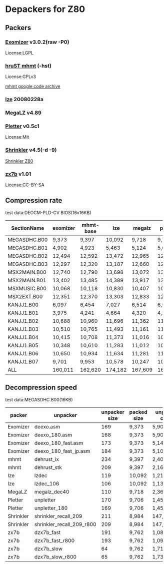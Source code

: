
# Depackers for Z80

## Packers

### [Exomizer](https://bitbucket.org/magli143/exomizer/wiki/Home) v3.0.2(raw -P0)

License:LGPL

### [hruST mhmt](https://github.com/lvd2/mhmt)   (-hst)

License:GPLv3

[mhmt google code archive](https://code.google.com/archive/p/mhmt/source/default/source)

### [lze](http://gorry.haun.org/pw/?lze) 20080228a

### MegaLZ v4.89

### [Pletter](http://www.xl2s.tk/) v0.5c1

License:Mit

### [Shrinkler](https://github.com/askeksa/Shrinkler) v4.5(-d -9)

[Shrinkler Z80](https://cpcrulez.fr/applications_tools_cruncher_shrinkler_Z80.htm)

### [zx7b](https://github.com/antoniovillena/zx7b) v1.01

License:CC-BY-SA

## Compression rate

test data:DEOCM-PLD-CV BIOS(16x16KB)

|SectionName|exomizer|mhmt-base|lze|megalz|pletter|shrinkler|zx7b|
|-|-|-|-|-|-|-|-|
|MEGASDHC.B00|9,373|9,397|10,092|9,718|9,706|8,984|9,762|
|MEGASDHC.B01|4,902|4,923|5,463|5,124|5,083|4,680|5,091|
|MEGASDHC.B02|12,494|12,592|13,472|12,965|12,945|12,148|13,103|
|MEGASDHC.B03|12,297|12,320|13,187|12,660|12,700|11,916|12,810|
|MSX2MAIN.B00|12,740|12,790|13,698|13,072|13,205|12,276|13,248|
|MSX2MAIN.B01|13,402|13,485|14,389|13,917|13,909|13,100|14,002|
|MSXMUSIC.B00|10,068|10,118|10,830|10,407|10,466|9,536|10,495|
|MSX2EXT.B00|12,351|12,370|13,303|12,833|12,858|11,820|12,964|
|KANJJ1.B00|6,097|6,454|7,027|6,514|6,511|5,728|6,591|
|KANJJ1.B01|3,975|4,241|4,664|4,320|4,269|3,700|4,424|
|KANJJ1.B02|10,688|10,960|11,696|11,362|11,340|10,212|11,629|
|KANJJ1.B03|10,510|10,765|11,493|11,161|11,105|10,020|11,451|
|KANJJ1.B04|10,415|10,708|11,373|11,016|10,992|9,876|11,327|
|KANJJ1.B05|10,348|10,610|11,283|11,012|10,908|9,808|11,341|
|KANJJ1.B06|10,650|10,934|11,634|11,281|11,252|10,148|11,601|
|KANJJ1.B07|9,701|9,953|10,578|10,247|10,245|9,212|10,586|
|ALL|160,011|162,620|174,182|167,609|167,494|153,164|170,425|


## Decompression speed

test data:MEGASDHC.B00(16KB)

|packer|unpacker|unpacker size|packed size|unpacking clocks|
|-|-|-|-|-|
|Exomizer|deexo.asm| 169| 9,373| 5,908,411|
|Exomizer|deexo_180.asm| 168| 9,373| 5,909,517|
|Exomizer|deexo_180_fast.asm| 173| 9,373| 5,147,822|
|Exomizer|deexo_180_fast_jp.asm| 184| 9,373| 5,103,279|
|mhmt|dehrust_ix| 234| 9,397| 2,400,116|
|mhmt|dehrust_stk| 209| 9,397| 2,160,551|
|lze|lzdec| 119| 10,092| 1,213,495|
|lze|lzdec_106| 106| 10,092| 1,135,800|
|MegaLZ|megalz_dec40| 110| 9,718| 2,363,816|
|Pletter|unpletter | 170| 9,706| 1,459,575|
|Pletter|unpletter_180| 169| 9,706| 1,459,583|
|Shrinkler|shrinkler_recall_209| 211| 8,984|147,898,068|
|Shrinkler|shrinkler_recall_209_r800| 209| 8,984|147,898,055|
|zx7b|dzx7b_fast| 191| 9,762| 1,088,297|
|zx7b|dzx7b_fast_r800| 193| 9,762| 1,099,847|
|zx7b|dzx7b_slow| 64| 9,762| 1,718,914|
|zx7b|dzx7b_slow_r800| 65| 9,762| 1,730,464|


